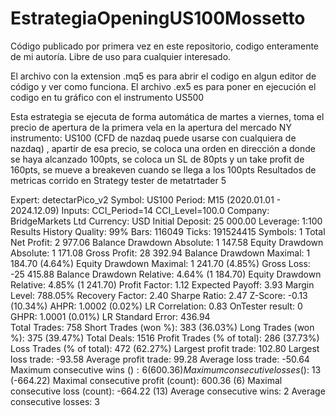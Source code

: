# EstrategiaOpeningUS100Mossetto

Código publicado por primera vez en este repositorio, codigo enteramente de mi autoría. Libre de uso para cualquier interesado.

El archivo con la extension .mq5 es para abrir el codigo en algun editor de código y ver como funciona. 
El archivo .ex5 es para poner en ejecución el codigo en tu gráfico con el instrumento US500


Esta estrategia se ejecuta de forma automática de martes a viernes, toma el precio de apertura de la primera vela en la apertura del mercado NY instrumento: US100 (CFD de nazdaq puede usarse con cualquiera de nazdaq) , apartir de esa precio, se coloca una orden en dirección a donde se haya alcanzado 100pts, se coloca un SL de 80pts y un take profit de 160pts, se mueve a breakeven cuando se llega a los 100pts 
Resultados de metricas corrido en Strategy tester de metatrtader 5

Expert:	detectarPico_v2
Symbol:	US100
Period:	M15 (2020.01.01 - 2024.12.09)
Inputs:	CCI_Period=14
CCI_Level=100.0
Company:	BridgeMarkets Ltd
Currency:	USD
Initial Deposit:	25 000.00
Leverage:	1:100
Results
History Quality:	99%
Bars:	116049	Ticks:	191524415	Symbols:	1
Total Net Profit:	2 977.06	Balance Drawdown Absolute:	1 147.58	Equity Drawdown Absolute:	1 171.08
Gross Profit:	28 392.94	Balance Drawdown Maximal:	1 184.70 (4.64%)	Equity Drawdown Maximal:	1 241.70 (4.85%)
Gross Loss:	-25 415.88	Balance Drawdown Relative:	4.64% (1 184.70)	Equity Drawdown Relative:	4.85% (1 241.70)
Profit Factor:	1.12	Expected Payoff:	3.93	Margin Level:	788.05%
Recovery Factor:	2.40	Sharpe Ratio:	2.47	Z-Score:	-0.13 (10.34%)
AHPR:	1.0002 (0.02%)	LR Correlation:	0.83	OnTester result:	0
GHPR:	1.0001 (0.01%)	LR Standard Error:	436.94		
Total Trades:	758	Short Trades (won %):	383 (36.03%)	Long Trades (won %):	375 (39.47%)
Total Deals:	1516	Profit Trades (% of total):	286 (37.73%)	Loss Trades (% of total):	472 (62.27%)
Largest profit trade:	102.80	Largest loss trade:	-93.58
Average profit trade:	99.28	Average loss trade:	-50.64
Maximum consecutive wins ($):	6 (600.36)	Maximum consecutive losses ($):	13 (-664.22)
Maximal consecutive profit (count):	600.36 (6)	Maximal consecutive loss (count):	-664.22 (13)
Average consecutive wins:	2	Average consecutive losses:	3
